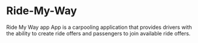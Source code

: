 # Ride-My-Way
Ride My Way app App is a carpooling application that provides drivers with the ability to create ride offers and passengers to join available ride offers.
